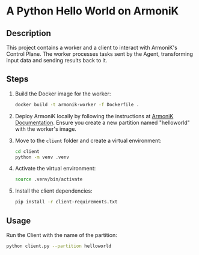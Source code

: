 # A Python Hello World on ArmoniK

## Description

This project contains a worker and a client to interact with ArmoniK's Control Plane. The worker processes tasks sent by the Agent, transforming input data and sending results back to it.

## Steps

1. Build the Docker image for the worker:
    ```bash
    docker build -t armonik-worker -f Dockerfile .
    ```

2. Deploy ArmoniK locally by following the instructions at [ArmoniK Documentation](https://aneoconsulting.github.io/ArmoniK/). Ensure you create a new partition named "helloworld" with the worker's image.

3. Move to the `client` folder and create a virtual environment:
    ```bash
    cd client
    python -m venv .venv
    ```

4. Activate the virtual environment:
    ```bash
    source .venv/bin/activate
    ```

5. Install the client dependencies:
    ```bash
    pip install -r client-requirements.txt
    ```

## Usage

Run the Client with the name of the partition:

```bash
python client.py --partition helloworld

